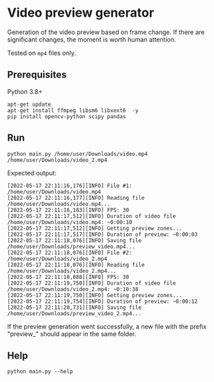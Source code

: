 # Video preview generator

Generation of the video preview based on frame change. If there are significant changes, the moment is worth human attention.

Tested on `mp4` files only.

## Prerequisites

Python 3.8+

```
apt-get update
apt-get install ffmpeg libsm6 libxext6  -y
pip install opencv-python scipy pandas
```

## Run

```
python main.py /home/user/Downloads/video.mp4 /home/user/Downloads/video_2.mp4
```

Expected output:

```
[2022-05-17 22:11:16,176][INFO] File #1: /home/user/Downloads/video.mp4
[2022-05-17 22:11:16,177][INFO] Reading file /home/user/Downloads/video.mp4...
[2022-05-17 22:11:16,183][INFO] FPS: 30
[2022-05-17 22:11:17,512][INFO] Duration of video file /home/user/Downloads/video.mp4: ~0:00:10
[2022-05-17 22:11:17,512][INFO] Getting preview zones...
[2022-05-17 22:11:17,517][INFO] Duration of preview: ~0:00:03
[2022-05-17 22:11:18,076][INFO] Saving file /home/user/Downloads/preview_video.mp4...
[2022-05-17 22:11:18,076][INFO] File #2: /home/user/Downloads/video_2.mp4
[2022-05-17 22:11:18,076][INFO] Reading file /home/user/Downloads/video_2.mp4...
[2022-05-17 22:11:18,088][INFO] FPS: 30
[2022-05-17 22:11:19,750][INFO] Duration of video file /home/user/Downloads/video_2.mp4: ~0:10:38
[2022-05-17 22:11:19,750][INFO] Getting preview zones...
[2022-05-17 22:11:19,754][INFO] Duration of preview: ~0:00:12
[2022-05-17 22:11:20,731][INFO] Saving file /home/user/Downloads/preview_video_2.mp4...
```

If the preview generation went successfully, a new file with the prefix "preview_" should appear in the same folder.

## Help
```
python main.py --help
```